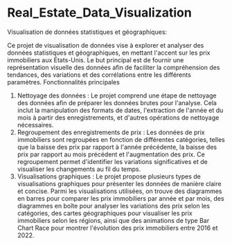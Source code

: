 # Real_Estate_Data_Visualization
Visualisation de données statistiques et géographiques:

Ce projet de visualisation de données vise à explorer et analyser des données statistiques et géographiques, en mettant l'accent sur les prix immobiliers aux États-Unis. Le but principal est de fournir une représentation visuelle des données afin de faciliter la compréhension des tendances, des variations et des corrélations entre les différents paramètres.
Fonctionnalités principales
1.	Nettoyage des données : Le projet comprend une étape de nettoyage des données afin de préparer les données brutes pour l'analyse. Cela inclut la manipulation des formats de dates, l'extraction de l'année et du mois à partir des enregistrements, et d'autres opérations de nettoyage nécessaires.
2.	Regroupement des enregistrements de prix : Les données de prix immobiliers sont regroupées en fonction de différentes catégories, telles que la baisse des prix par rapport à l'année précédente, la baisse des prix par rapport au mois précédent et l'augmentation des prix. Ce regroupement permet d'identifier les variations significatives et de visualiser les changements au fil du temps.
3.	Visualisations graphiques : Le projet propose plusieurs types de visualisations graphiques pour présenter les données de manière claire et concise. Parmi les visualisations utilisées, on trouve des diagrammes en barres pour comparer les prix immobiliers par année et par mois, des diagrammes en boîte pour analyser les variations des prix selon les catégories, des cartes géographiques pour visualiser les prix immobiliers selon les régions, ainsi que des animations de type Bar Chart Race pour montrer l'évolution des prix immobiliers entre 2016 et 2022.

